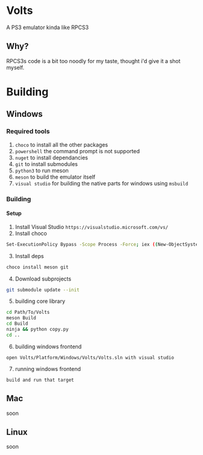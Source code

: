 # Volts
A PS3 emulator kinda like RPCS3

## Why?
RPCS3s code is a bit too noodly for my taste, thought i'd give it a shot myself.

# Building

## Windows

### Required tools
1. `choco` to install all the other packages
2. `powershell` the command prompt is not supported
3. `nuget` to install dependancies
4. `git` to install submodules
5. `python3` to run meson
6. `meson` to build the emulator itself
7. `visual studio` for building the native parts for windows using `msbuild`

### Building

#### Setup

1. Install Visual Studio `https://visualstudio.microsoft.com/vs/`
2. Install choco 
```sh
Set-ExecutionPolicy Bypass -Scope Process -Force; iex ((New-ObjectSystem.Net.WebClient).DownloadString('https://chocolatey.org/install.ps1'))
```

3. Install deps
```sh
choco install meson git 
```

4. Download subprojects

```sh
git submodule update --init
```

5. building core library
```sh
cd Path/To/Volts
meson Build
cd Build
ninja && python copy.py
cd ..
```

6. building windows frontend
```
open Volts/Platform/Windows/Volts/Volts.sln with visual studio
```

7. running windows frontend
```
build and run that target
```

## Mac
soon

## Linux
soon